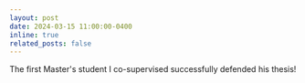 ```yaml
---
layout: post
date: 2024-03-15 11:00:00-0400
inline: true
related_posts: false
---
```


The first Master's student I co-supervised successfully defended his thesis! 

